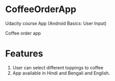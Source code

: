 # CoffeeOrderApp
Udacity course App (Android Basics: User Input)


Coffee order app

# Features 
1. User can select different toppings to coffee
2. App available in Hindi and Bengali and English.


